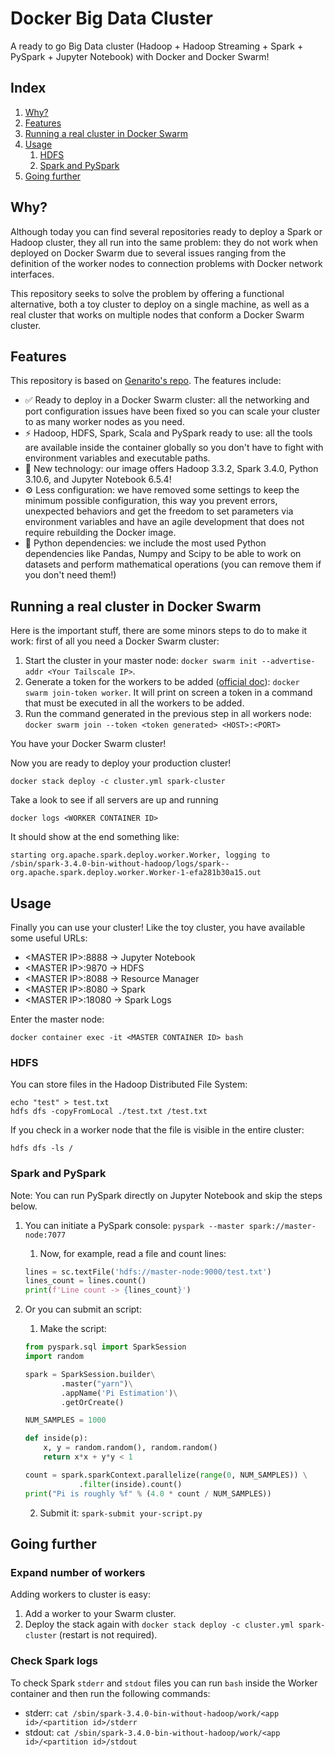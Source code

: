 
# Docker Big Data Cluster

A ready to go Big Data cluster (Hadoop + Hadoop Streaming + Spark + PySpark + Jupyter Notebook) with Docker and Docker Swarm!


## Index

1. [Why?](#why)
1. [Features](#features)
1. [Running a real cluster in Docker Swarm](#running-a-real-cluster-in-docker-swarm)
1. [Usage](#usage)
	1. [HDFS](#hdfs)
	1. [Spark and PySpark](#spark-and-pyspark)
1. [Going further](#going-further)


## Why?

Although today you can find several repositories ready to deploy a Spark or Hadoop cluster, they all run into the same problem: they do not work when deployed on Docker Swarm due to several issues ranging from the definition of the worker nodes to connection problems with Docker network interfaces.

This repository seeks to solve the problem by offering a functional alternative, both a toy cluster to deploy on a single machine, as well as a real cluster that works on multiple nodes that conform a Docker Swarm cluster.


## Features

This repository is based on [Genarito's repo](https://github.com/jware-solutions/docker-big-data-cluster). The features include:

- ✅ Ready to deploy in a Docker Swarm cluster: all the networking and port configuration issues have been fixed so you can scale your cluster to as many worker nodes as you need.
- ⚡️ Hadoop, HDFS, Spark, Scala and PySpark ready to use: all the tools are available inside the container globally so you don't have to fight with environment variables and executable paths.
- 🌟 New technology: our image offers Hadoop 3.3.2, Spark 3.4.0, Python 3.10.6, and Jupyter Notebook 6.5.4!
- ⚙️ Less configuration: we have removed some settings to keep the minimum possible configuration, this way you prevent errors, unexpected behaviors and get the freedom to set parameters via environment variables and have an agile development that does not require rebuilding the Docker image. 
- 🐍 Python dependencies: we include the most used Python dependencies like Pandas, Numpy and Scipy to be able to work on datasets and perform mathematical operations (you can remove them if you don't need them!)


## Running a real cluster in Docker Swarm

Here is the important stuff, there are some minors steps to do to make it work: first of all you need a Docker Swarm cluster:

1. Start the cluster in your master node: `docker swarm init --advertise-addr <Your Tailscale IP>`.
1. Generate a token for the workers to be added ([official doc][swarm-docs]): `docker swarm join-token worker`. It will print on screen a token in a command that must be executed in all the workers to be added.
1. Run the command generated in the previous step in all workers node: `docker swarm join --token <token generated> <HOST>:<PORT>`

You have your Docker Swarm cluster! 

Now you are ready to deploy your production cluster!

```
docker stack deploy -c cluster.yml spark-cluster
```

Take a look to see if all servers are up and running

```
docker logs <WORKER CONTAINER ID>
```

It should show at the end something like: 

`starting org.apache.spark.deploy.worker.Worker, logging to /sbin/spark-3.4.0-bin-without-hadoop/logs/spark--org.apache.spark.deploy.worker.Worker-1-efa281b30a15.out`

## Usage

Finally you can use your cluster! Like the toy cluster, you have available some useful URLs:

- \<MASTER IP>:8888 -> Jupyter Notebook
- \<MASTER IP>:9870 -> HDFS
- \<MASTER IP>:8088 -> Resource Manager
- \<MASTER IP>:8080 -> Spark
- \<MASTER IP>:18080 -> Spark Logs

 Enter the master node:

```
docker container exec -it <MASTER CONTAINER ID> bash
```


### HDFS

You can store files in the Hadoop Distributed File System:

```
echo "test" > test.txt
hdfs dfs -copyFromLocal ./test.txt /test.txt
```

If you check in a worker node that the file is visible in the entire cluster:

`hdfs dfs -ls /`

<!-- ### TODO: add Hadoop -->

### Spark and PySpark

Note: You can run PySpark directly on Jupyter Notebook and skip the steps below.

1. You can initiate a PySpark console: `pyspark --master spark://master-node:7077`
	1. Now, for example, read a file and count lines:

	```python
	lines = sc.textFile('hdfs://master-node:9000/test.txt')
	lines_count = lines.count()
	print(f'Line count -> {lines_count}')
	```
1. Or you can submit an script:
	1. Make the script:
	
	```python
	from pyspark.sql import SparkSession
 	import random

	spark = SparkSession.builder\
	        .master("yarn")\
	        .appName('Pi Estimation')\
	        .getOrCreate()

	NUM_SAMPLES = 1000

	def inside(p):
		x, y = random.random(), random.random()
		return x*x + y*y < 1

	count = spark.sparkContext.parallelize(range(0, NUM_SAMPLES)) \
				.filter(inside).count()
	print("Pi is roughly %f" % (4.0 * count / NUM_SAMPLES))
	```
	
	
	2. Submit it: `spark-submit your-script.py` 


## Going further


### Expand number of workers

Adding workers to cluster is easy:

1. Add a worker to your Swarm cluster.
1. Deploy the stack again with `docker stack deploy -c cluster.yml spark-cluster` (restart is not required).


### Check Spark logs

To check Spark `stderr` and `stdout` files you can run `bash` inside the Worker container and then run the following commands:

- stderr: `cat /sbin/spark-3.4.0-bin-without-hadoop/work/<app id>/<partition id>/stderr`
- stdout: `cat /sbin/spark-3.4.0-bin-without-hadoop/work/<app id>/<partition id>/stdout`

[swarm-docs]: https://docs.docker.com/engine/swarm/join-nodes/
[volumes-docs]: https://docs.docker.com/compose/compose-file/compose-file-v3/#volumes
